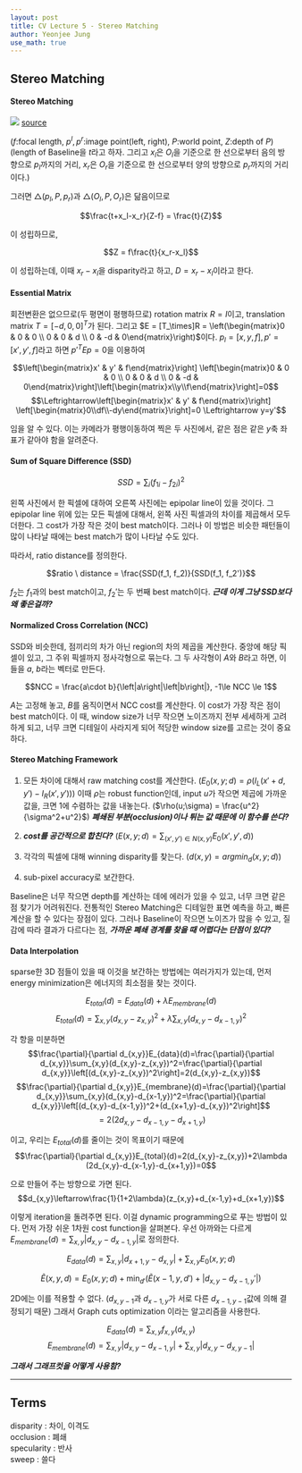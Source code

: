 ```yaml
---
layout: post
title: CV Lecture 5 - Stereo Matching
author: Yeonjee Jung
use_math: true
---
```


## Stereo Matching

#### Stereo Matching
![](https://www.researchgate.net/profile/Nathaniel_Short/publication/265115132/figure/fig7/AS:305305712906251@1449801962495/Simple-geometry-for-stereo-ranging-The-usual-goal-is-to-find-the-range-Z-from-the.png)
[source](https://www.researchgate.net/profile/Nathaniel_Short/publication/265115132/figure/fig7/AS:305305712906251@1449801962495/Simple-geometry-for-stereo-ranging-The-usual-goal-is-to-find-the-range-Z-from-the.png)

($f$:focal length, $p^l, p^r$:image point(left, right), $P$:world point, $Z$:depth of $P$)
(length of Baseline을 $t$라고 하자. 그리고 $x_l$은 $O_l$을 기준으로 한 선으로부터 음의 방향으로 $p_l$까지의 거리, $x_r$은 $O_r$을 기준으로 한 선으로부터 양의 방향으로 $p_r$까지의 거리이다.)

그러면 $\triangle(p_l, P, p_r)$과 $\triangle(O_l, P, O_r)$은 닮음이므로

$$\frac{t+x_l-x_r}{Z-f} = \frac{t}{Z}$$

이 성립하므로,

$$Z = f\frac{t}{x_r-x_l}$$

이 성립하는데, 이때 $x_r-x_l$을 disparity라고 하고, $D = x_r-x_l$이라고 한다.

#### Essential Matrix

회전변환은 없으므로(두 평면이 평행하므로) rotation matrix $R = I$이고, translation matrix $T = [-d, 0, 0]^T$가 된다. 그리고 $E = [T_\times]R = \left(\begin{matrix}0 & 0 & 0 \\ 0 & 0 & d \\ 0 & -d & 0\end{matrix}\right)$이다. $p_l = [x, y, f], p' = [x', y', f]$라고 하면 $p'^TEp=0$을 이용하여

$$\left[\begin{matrix}x' & y' & f\end{matrix}\right]
\left[\begin{matrix}0 & 0 & 0 \\ 0 & 0 & d \\ 0 & -d & 0\end{matrix}\right]\left[\begin{matrix}x\\y\\f\end{matrix}\right]=0$$
$$\Leftrightarrow\left[\begin{matrix}x' & y' & f\end{matrix}\right]
\left[\begin{matrix}0\\df\\-dy\end{matrix}\right]=0  \Leftrightarrow y=y'$$

임을 알 수 있다. 이는 카메라가 평행이동하여 찍은 두 사진에서, 같은 점은 같은 $y$축 좌표가 같아야 함을 알려준다.

#### Sum of Square Difference (SSD)

$$SSD = \sum_i(f_{1i}-f_{2i})^2$$

왼쪽 사진에서 한 픽셀에 대하여 오른쪽 사진에는 epipolar line이 있을 것이다. 그 epipolar line 위에 있는 모든 픽셀에 대해서, 왼쪽 사진 픽셀과의 차이를 제곱해서 모두 더한다. 그 cost가 가장 작은 것이 best match이다. 그러나 이 방법은 비슷한 패턴들이 많이 나타날 때에는 best match가 많이 나타날 수도 있다.

따라서, ratio distance를 정의한다.

$$ratio \ distance = \frac{SSD(f_1, f_2)}{SSD(f_1, f_2')}$$

$f_2$는 $f_1$과의 best match이고, $f_2'$는 두 번째 best match이다. **_근데 이게 그냥 SSD보다 왜 좋은걸까?_**

#### Normalized Cross Correlation (NCC)
SSD와 비슷한데, 점끼리의 차가 아닌 region의 차의 제곱을 계산한다. 중앙에 해당 픽셀이 있고, 그 주위 픽셀까지 정사각형으로 묶는다. 그 두 사각형이 $A$와 $B$라고 하면, 이들을 $a$, $b$라는 벡터로 만든다.

$$NCC = \frac{a\cdot b}{\left|a\right|\left|b\right|}, -1\le NCC \le 1$$

$A$는 고정해 놓고, $B$를 움직이면서 NCC cost를 계산한다. 이 cost가 가장 작은 점이 best match이다. 이 때, window size가 너무 작으면 노이즈까지 전부 세세하게 고려하게 되고, 너무 크면 디테일이 사라지게 되어 적당한 window size를 고르는 것이 중요하다.

#### Stereo Matching Framework

1. 모든 차이에 대해서 raw matching cost를 계산한다. ($E_0(x,y;d)=\rho(I_L(x'+d,y')-I_R(x',y'))$)
이때 $\rho$는 robust function인데, input $u$가 작으면 제곱에 가까운 값을, 크면 1에 수렴하는 값을 내놓는다. ($\rho(u;\sigma) = \frac{u^2}{\sigma^2+u^2}$) **_폐쇄된 부분(occlusion)이나 튀는 값 때문에 이 함수를 쓴다?_**

2. **_cost를 공간적으로 합친다?_** ($E(x,y;d)=\sum_{(x',y')\in N(x,y)}E_0(x',y',d)$)

3. 각각의 픽셀에 대해 winning disparity를 찾는다. ($d(x,y)=argmin_d(x,y;d)$)

4. sub-pixel accuracy로 보간한다.

Baseline은 너무 작으면 depth를 계산하는 데에 에러가 있을 수 있고, 너무 크면 같은 점 찾기가 어려워진다. 전통적인 Stereo Matching은 디테일한 표면 예측을 하고, 빠른 계산을 할 수 있다는 장점이 있다. 그러나 Baseline이 작으면 노이즈가 많을 수 있고, 질감에 따라 결과가 다르다는 점, **_가까운 폐쇄 경계를 찾을 때 어렵다는 단점이 있다?_**

#### Data Interpolation

sparse한 3D 점들이 있을 때 이것을 보간하는 방법에는 여러가지가 있는데, 먼저 energy minimization은 에너지의 최소점을 찾는 것이다.

$$E_{total}(d)=E_{data}(d)+\lambda E_{membrane}(d)$$
$$E_{total}(d)=\sum_{x,y}(d_{x,y}-z_{x,y})^2+\lambda\sum_{x,y}(d_{x,y}-d_{x-1,y})^2$$

각 항을 미분하면
$$\frac{\partial}{\partial d_{x,y}}E_{data}(d)=\frac{\partial}{\partial d_{x,y}}\sum_{x,y}(d_{x,y}-z_{x,y})^2=\frac{\partial}{\partial d_{x,y}}\left[(d_{x,y}-z_{x,y})^2\right]=2(d_{x,y}-z_{x,y})$$
$$\frac{\partial}{\partial d_{x,y}}E_{membrane}(d)=\frac{\partial}{\partial d_{x,y}}\sum_{x,y}(d_{x,y}-d_{x-1,y})^2=\frac{\partial}{\partial d_{x,y}}\left[(d_{x,y}-d_{x-1,y})^2+(d_{x+1,y}-d_{x,y})^2\right]$$
$$=2(2d_{x,y}-d_{x-1,y}-d_{x+1,y})$$

이고, 우리는 $E_{total}(d)$를 줄이는 것이 목표이기 때문에
$$\frac{\partial}{\partial d_{x,y}}E_{total}(d)=2(d_{x,y}-z_{x,y})+2\lambda (2d_{x,y}-d_{x-1,y}-d_{x+1,y})=0$$

으로 만들어 주는 방향으로 가면 된다.
$$d_{x,y}\leftarrow\frac{1}{1+2\lambda}(z_{x,y}+d_{x-1,y}+d_{x+1,y})$$

이렇게 iteration을 돌려주면 된다. 이걸 dynamic programming으로 푸는 방법이 있다. 먼저 가장 쉬운 1차원 cost function을 살펴본다. 우선 아까와는 다르게 $E_{membrane}(d)=\sum_{x,y}\left|d_{x,y}-d_{x-1,y}\right|$로 정의한다.

$$E_{data}(d)=\sum_{x,y}\left|d_{x+1,y}-d_{x,y}\right|+\sum_{x,y}E_0(x,y;d)$$

$$\tilde{E}(x,y,d)=E_0(x,y;d)+\min_{d'}(\tilde{E}(x-1,y,d')+\left| d_{x,y}-d_{x-1,y}'\right|)$$

2D에는 이를 적용할 수 없다. ($d_{x,y-1}$과 $d_{x-1,y}$가 서로 다른 $d_{x-1,y-1}$값에 의해 결정되기 때문) 그래서 Graph cuts optimization 이라는 알고리즘을 사용한다.

$$E_{data}(d)=\sum_{x,y}f_{x,y}(d_{x,y})$$
$$E_{membrane}(d)=\sum_{x,y}\left|d_{x,y}-d_{x-1,y}\right|+\sum_{x,y}\left|d_{x,y}-d_{x,y-1}\right|$$

**_그래서 그래프컷을 어떻게 사용함?_**

---
## Terms
disparity : 차이, 이격도  
occlusion : 폐쇄  
specularity : 반사  
sweep : 쓸다  
